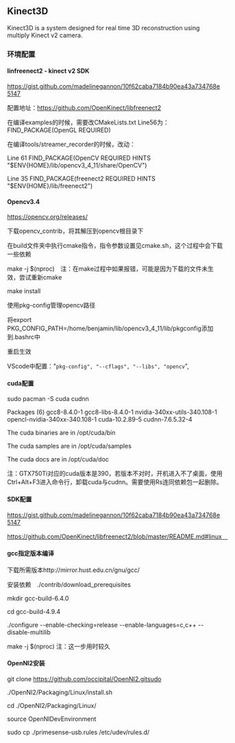 ## Kinect3D

Kinect3D is a system designed for real time 3D reconstruction using multiply Kinect v2 camera. 

### 环境配置

#### linfreenect2 - kinect v2 SDK

https://gist.github.com/madelinegannon/10f62caba7184b90ea43a734768e5147

配置地址：https://github.com/OpenKinect/libfreenect2

在编译examples的时候，需要改CMakeLists.txt Line56为： FIND_PACKAGE(OpenGL REQUIRED)

在编译tools/streamer_recorder的时候，改动：

Line 61 FIND_PACKAGE(OpenCV REQUIRED HINTS "$ENV{HOME}/lib/opencv3_4_11/share/OpenCV")

Line 35 FIND_PACKAGE(freenect2 REQUIRED HINTS "$ENV{HOME}/lib/freenect2")

#### Opencv3.4

https://opencv.org/releases/

下载opencv_contrib，将其解压到opencv根目录下

在build文件夹中执行cmake指令，指令参数设置见cmake.sh，这个过程中会下载一些依赖

make -j $(nproc)　注：在make过程中如果报错，可能是因为下载的文件未生效，尝试重新cmake

make install

使用pkg-config管理opencv路径

将export PKG_CONFIG_PATH=/home/benjamin/lib/opencv3_4_11/lib/pkgconfig添加到.bashrc中

重启生效

VScode中配置："`pkg-config", "--cflags", "--libs", "opencv`",

#### cuda配置

sudo pacman -S cuda cudnn

Packages (6) gcc8-8.4.0-1 gcc8-libs-8.4.0-1 nvidia-340xx-utils-340.108-1 opencl-nvidia-340xx-340.108-1 cuda-10.2.89-5 cudnn-7.6.5.32-4

The cuda binaries are in /opt/cuda/bin

The cuda samples are in /opt/cuda/samples

The cuda docs are in /opt/cuda/doc

注：GTX750Ti对应的cuda版本是390，若版本不对时，开机进入不了桌面，使用Ctrl+Alt+F3进入命令行，卸载cuda与cudnn。需要使用Rs连同依赖包一起删除。

#### SDK配置

https://gist.github.com/madelinegannon/10f62caba7184b90ea43a734768e5147

https://github.com/OpenKinect/libfreenect2/blob/master/README.md#linux　

#### gcc指定版本编译

下载所需版本http://mirror.hust.edu.cn/gnu/gcc/

安装依赖　./contrib/download_prerequisites 

mkdir gcc-build-6.4.0

cd gcc-build-4.9.4

./configure --enable-checking=release --enable-languages=c,c++ --disable-multilib

make -j $(nproc) 注：这一步用时较久

#### OpenNI2安装

git clone https://github.com/occipital/OpenNI2.gitsudo 

./OpenNI2/Packaging/Linux/install.sh

cd ./OpenNI2/Packaging/Linux/

source OpenNIDevEnvironment

sudo cp ./primesense-usb.rules /etc/udev/rules.d/